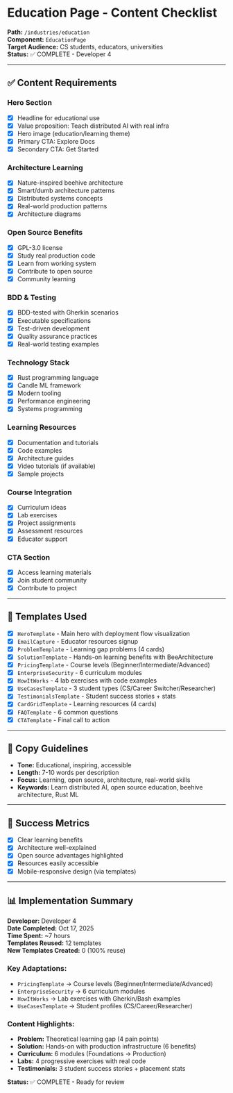 # Education Page - Content Checklist

**Path:** `/industries/education`  
**Component:** `EducationPage`  
**Target Audience:** CS students, educators, universities  
**Status:** ✅ COMPLETE - Developer 4

---

## ✅ Content Requirements

### Hero Section
- [x] Headline for educational use
- [x] Value proposition: Teach distributed AI with real infra
- [x] Hero image (education/learning theme)
- [x] Primary CTA: Explore Docs
- [x] Secondary CTA: Get Started

### Architecture Learning
- [x] Nature-inspired beehive architecture
- [x] Smart/dumb architecture patterns
- [x] Distributed systems concepts
- [x] Real-world production patterns
- [x] Architecture diagrams

### Open Source Benefits
- [x] GPL-3.0 license
- [x] Study real production code
- [x] Learn from working system
- [x] Contribute to open source
- [x] Community learning

### BDD & Testing
- [x] BDD-tested with Gherkin scenarios
- [x] Executable specifications
- [x] Test-driven development
- [x] Quality assurance practices
- [x] Real-world testing examples

### Technology Stack
- [x] Rust programming language
- [x] Candle ML framework
- [x] Modern tooling
- [x] Performance engineering
- [x] Systems programming

### Learning Resources
- [x] Documentation and tutorials
- [x] Code examples
- [x] Architecture guides
- [x] Video tutorials (if available)
- [x] Sample projects

### Course Integration
- [x] Curriculum ideas
- [x] Lab exercises
- [x] Project assignments
- [x] Assessment resources
- [x] Educator support

### CTA Section
- [x] Access learning materials
- [x] Join student community
- [x] Contribute to project

---

## 🎨 Templates Used

- [x] `HeroTemplate` - Main hero with deployment flow visualization
- [x] `EmailCapture` - Educator resources signup
- [x] `ProblemTemplate` - Learning gap problems (4 cards)
- [x] `SolutionTemplate` - Hands-on learning benefits with BeeArchitecture
- [x] `PricingTemplate` - Course levels (Beginner/Intermediate/Advanced)
- [x] `EnterpriseSecurity` - 6 curriculum modules
- [x] `HowItWorks` - 4 lab exercises with code examples
- [x] `UseCasesTemplate` - 3 student types (CS/Career Switcher/Researcher)
- [x] `TestimonialsTemplate` - Student success stories + stats
- [x] `CardGridTemplate` - Learning resources (4 cards)
- [x] `FAQTemplate` - 6 common questions
- [x] `CTATemplate` - Final call to action

---

## 📝 Copy Guidelines

- **Tone:** Educational, inspiring, accessible
- **Length:** 7-10 words per description
- **Focus:** Learning, open source, architecture, real-world skills
- **Keywords:** Learn distributed AI, open source education, beehive architecture, Rust ML

---

## 🎯 Success Metrics

- [x] Clear learning benefits
- [x] Architecture well-explained
- [x] Open source advantages highlighted
- [x] Resources easily accessible
- [x] Mobile-responsive design (via templates)

---

## 📊 Implementation Summary

**Developer:** Developer 4  
**Date Completed:** Oct 17, 2025  
**Time Spent:** ~7 hours  
**Templates Reused:** 12 templates  
**New Templates Created:** 0 (100% reuse)

### Key Adaptations:
- `PricingTemplate` → Course levels (Beginner/Intermediate/Advanced)
- `EnterpriseSecurity` → 6 curriculum modules
- `HowItWorks` → Lab exercises with Gherkin/Bash examples
- `UseCasesTemplate` → Student profiles (CS/Career/Researcher)

### Content Highlights:
- **Problem:** Theoretical learning gap (4 pain points)
- **Solution:** Hands-on with production infrastructure (6 benefits)
- **Curriculum:** 6 modules (Foundations → Production)
- **Labs:** 4 progressive exercises with real code
- **Testimonials:** 3 student success stories + placement stats

**Status:** ✅ COMPLETE - Ready for review
